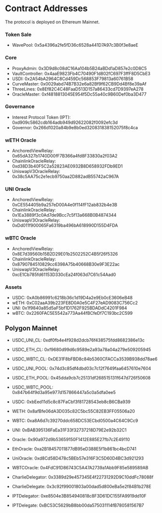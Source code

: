 # Contract Addresses
The protocol is deployed on Ethereum Mainnet.

### Token Sale
*    WavePool: 0x5a4396a2fe5fD36c6528a441D7A97c3B0f3e8aeE

### Core
*    ProxyAdmin: 0x3D9d8c08dC16Aa104b5B24aBDd1aD857e2c0D8C5
*    VaultController: 0x4aaE9823Fb4C70490F1d802fC697F3ffF8D5CbE3
*    USDI: 0x2A54bA2964C8Cd459Dc568853F79813a60761B58
*    CurveMaster: 0x0029abd74B7B32e6a82Bf9f62CB9Dd4Bf8e39aAf
*    ThreeLines: 0x8Ef82C4C48FaaD513D157a86433cd7D9397eA278
*    OracleMaster: 0xf4818813045E954f5Dc55a40c9B60Def0ba3D477

### Governance
*    Interest Protocol Token (IPT): 0xd909c5862cdb164adb949d92622082f0092efc3d
*    Governor: 0x266d1020a84b9e8b0ed320831838152075f8c4ca     

### wETH Oracle
*    AnchoredViewRelay: 0x65dA327b1740D00fF7B366a4fd8F33830a2f03A2
*    ChainlinkOracleRelay: 0xd38D3b40F5C2a52823AE0932B8D658932FDb9ED1
*    UniswapV3OracleRelay: 0x38c5AA75c2e1ecb9750aa2D882adB55742aC967A
    
### UNI Oracle
*    AnchoredViewRelay: 0xCE554405b9a257eD00A4e0f114fF12ab832b4e3B
*    ChainlinkOracleRelay: 0x1Ea3889f3c0Ad7de9Bcc7c5f13a668B0B4874344
*    UniswapV3OracleRelay: 0xDd011f900065Fa6319ba496bA618990D155D4FDA

### wBTC Oracle
*    AnchoredViewRelay: 0x8E7d39560b15B2D29E01b2502252C4B5f26f5326
*    ChainlinkOracleRelay: 0x8790784510829cc6398A75b40668B30e9F3E22ac
*    UniswapV3OracleRelay: 0xcE1Cb785fd61153D330cEa24f063d7C61c54Aad0

### Assets
* USDC: 0xA0b86991c6218b36c1d19D4a2e9Eb0cE3606eB48
* wETH: 0xC02aaA39b223FE8D0A0e5C4F27eAD9083C756Cc2
* UNI: 0x1f9840a85d5aF5bf1D1762F925BDADdC4201F984
* wBTC: 0x2260FAC5E5542a773Aa44fBCfeDf7C193bc2C599


## Polygon Mainnet
*    USDC_UNI_CL: 0xdf0fb4e4f928d2dcb76f438575fdd8682386e13c
*    USDC_ETH_CL: 0xf9680d99d6c9589e2a93a78a04a279e509205945
*    USDC_WBTC_CL: 0xDE31F8bFBD8c84b5360CFACCa3539B938dd78ae6
*    USDC_UNI_POOL: 0x74d3c85df4dbd03c7c12f7649faa6457610e7604
*    USDC_ETH_POOL: 0x45dda9cb7c25131df268515131f647d726f50608
*    USDC_WBTC_POOL: 0x847b64f9d3a95e977d157866447a5c0a5dfa0ee5
*    USDC: 0xbEed11d5c8c87FaCbf3f81728543eb8cB6CBa939
*    WETH: 0x8afBfe06dA3D035c82C5bc55C82EB3FF05506a20
*    WBTC: 0xa8A6d7c39270ddc658DC53ECbd0500a4C64C9Cc9
*    UNI: 0xBAB395136FaEa31F33f32737218D79E2e92b32C1

*    Oracle: 0x90a972d9b53659150F1412E885E27fb7c2E49110
*    EthOracle: 0xa2B18457011877dB95eD388E5f1b861bc4bcD741
*    UniOracle: 0xd8Cd58D478c5BEb57e316F3C5D60D4BC3d921293
*    WBTCOracle: 0x4FdC91D86743C5A47A2739a1Abb9F85e589589AB
*    CharlieDelegator: 0x3389d29e457345E4f22731292D9C10ddFc78088f
*    CharlieDelegate: 0x3c92f99001803a00dad5d800eBa5e2f84B1b278E
*    IPTDelegator: 0xe8504e3B854940818c8F3D61DC155FA9919dd10F
*    IPTDelegate: 0xBC53C5629bB8bb00da575031114fB780581567B7

